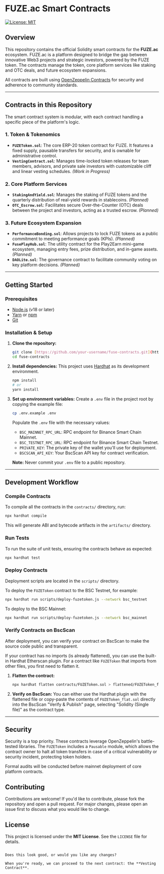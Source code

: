

# FUZE.ac Smart Contracts

[![License: MIT](https://img.shields.io/badge/License-MIT-yellow.svg)](https://opensource.org/licenses/MIT)

## Overview

This repository contains the official Solidity smart contracts for the **FUZE.ac** ecosystem. FUZE.ac is a platform designed to bridge the gap between innovative Web3 projects and strategic investors, powered by the FUZE token. The contracts manage the token, core platform services like staking and OTC deals, and future ecosystem expansions.

All contracts are built using [OpenZeppelin Contracts](https://github.com/OpenZeppelin/openzeppelin-contracts) for security and adherence to community standards.

---

## Contracts in this Repository

The smart contract system is modular, with each contract handling a specific piece of the platform's logic.

### 1. Token & Tokenomics
* **`FUZEToken.sol`**: The core ERP-20 token contract for FUZE. It features a fixed supply, pausable transfers for security, and is ownable for administrative control.
* **`VestingContract.sol`**: Manages time-locked token releases for team members, advisors, and private sale investors with customizable cliff and linear vesting schedules. *(Work in Progress)*

### 2. Core Platform Services
* **`StakingAndYield.sol`**: Manages the staking of FUZE tokens and the quarterly distribution of real-yield rewards in stablecoins. *(Planned)*
* **`OTC_Escrow.sol`**: Facilitates secure Over-the-Counter (OTC) deals between the project and investors, acting as a trusted escrow. *(Planned)*

### 3. Future Ecosystem Expansion
* **`PerformanceBonding.sol`**: Allows projects to lock FUZE tokens as a public commitment to meeting performance goals (KPIs). *(Planned)*
* **`FusePlayHub.sol`**: The utility contract for the Play2Earn mini-game ecosystem, managing entry fees, prize distribution, and in-game assets. *(Planned)*
* **`DAOLite.sol`**: The governance contract to facilitate community voting on key platform decisions. *(Planned)*

---

## Getting Started

### Prerequisites

* [Node.js](https://nodejs.org/en/) (v18 or later)
* [Yarn](https://yarnpkg.com/) or [npm](https://www.npmjs.com/)
* [Git](https://git-scm.com/)

### Installation & Setup

1.  **Clone the repository:**
    ```bash
    git clone [https://github.com/your-username/fuse-contracts.git](https://github.com/your-username/fuse-contracts.git)
    cd fuse-contracts
    ```

2.  **Install dependencies:**
    This project uses [Hardhat](https://hardhat.org/) as its development environment.
    ```bash
    npm install
    # or
    yarn install
    ```

3.  **Set up environment variables:**
    Create a `.env` file in the project root by copying the example file:
    ```bash
    cp .env.example .env
    ```
    Populate the `.env` file with the necessary values:
    * `BSC_MAINNET_RPC_URL`: RPC endpoint for Binance Smart Chain Mainnet.
    * `BSC_TESTNET_RPC_URL`: RPC endpoint for Binance Smart Chain Testnet.
    * `PRIVATE_KEY`: The private key of the wallet you'll use for deployment.
    * `BSCSCAN_API_KEY`: Your BscScan API key for contract verification.

    **Note:** Never commit your `.env` file to a public repository.

---

## Development Workflow

### Compile Contracts

To compile all the contracts in the `contracts/` directory, run:
```bash
npx hardhat compile
````

This will generate ABI and bytecode artifacts in the `artifacts/` directory.

### Run Tests

To run the suite of unit tests, ensuring the contracts behave as expected:

```bash
npx hardhat test
```

### Deploy Contracts

Deployment scripts are located in the `scripts/` directory.

To deploy the `FUZEToken` contract to the BSC Testnet, for example:

```bash
npx hardhat run scripts/deploy-fuzetoken.js --network bsc_testnet
```

To deploy to the BSC Mainnet:

```bash
npx hardhat run scripts/deploy-fuzetoken.js --network bsc_mainnet
```

### Verify Contracts on BscScan

After deployment, you can verify your contract on BscScan to make the source code public and transparent.

If your contract has no imports (is already flattened), you can use the built-in Hardhat Etherscan plugin. For a contract like `FUZEToken` that imports from other files, you first need to flatten it.

1.  **Flatten the contract:**
    ```bash
    npx hardhat flatten contracts/FUZEToken.sol > flattened/FUZEToken_flat.sol
    ```
2.  **Verify on BscScan:**
    You can either use the Hardhat plugin with the flattened file or copy-paste the contents of `FUZEToken_flat.sol` directly into the BscScan "Verify & Publish" page, selecting "Solidity (Single file)" as the contract type.

-----

## Security

Security is a top priority. These contracts leverage OpenZeppelin's battle-tested libraries. The `FUZEToken` includes a `Pausable` module, which allows the contract owner to halt all token transfers in case of a critical vulnerability or security incident, protecting token holders.

Formal audits will be conducted before mainnet deployment of core platform contracts.

## Contributing

Contributions are welcome\! If you'd like to contribute, please fork the repository and open a pull request. For major changes, please open an issue first to discuss what you would like to change.

## License

This project is licensed under the **MIT License**. See the `LICENSE` file for details.

```

Does this look good, or would you like any changes?

When you're ready, we can proceed to the next contract: the **Vesting Contract**.
```
